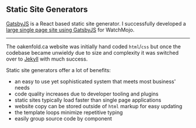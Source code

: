 ## Static Site Generators

[GatsbyJS](//www.gatsbyjs.org) is a React based static site generator. I successfully developed a [large single page site using GatsbyJS](//watchmojo.com/advertise) for WatchMojo.

<hr class="hr-spacer" />

The oakenfold.ca website was initially hand coded `html`/`css` but once the codebase became unwieldy due to size and complexity it was switched over to [Jekyll](//jekyllrb.com/) with much success.

Static site generators offer a lot of benefits:
- an easy to use yet sophisticated system that meets most business' needs
- code quality increases due to developer tooling and plugins
- static sites typically load faster than single page applications
- website copy can be stored outside of `html` markup for easy updating
- the template loops minimize repetitive typing
- easily group source code by component
